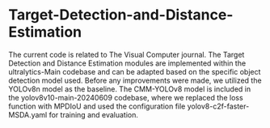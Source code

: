 # Target-Detection-and-Distance-Estimation
The current code is related to The Visual Computer journal. The Target Detection and Distance Estimation modules are implemented within the ultralytics-Main codebase and can be adapted based on the specific object detection model used. Before any improvements were made, we utilized the YOLOv8n model as the baseline. The CMM-YOLOv8 model is included in the yolov8v10-main-20240609 codebase, where we replaced the loss function with MPDIoU and used the configuration file yolov8-c2f-faster-MSDA.yaml for training and evaluation.

